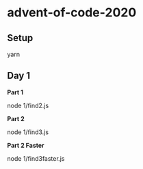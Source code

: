# advent-of-code-2020

## Setup

yarn

## Day 1

**Part 1**

node 1/find2.js

**Part 2**

node 1/find3.js

**Part 2 Faster**

node 1/find3faster.js
